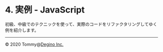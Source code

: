 # 4. 実例 - JavaScript

初級、中級でのテクニックを使って、実際のコードをリファクタリングしてゆく例を紹介します。

---

&copy; 2020 Tommy@[Degino Inc.](https://www.degino.com/)
